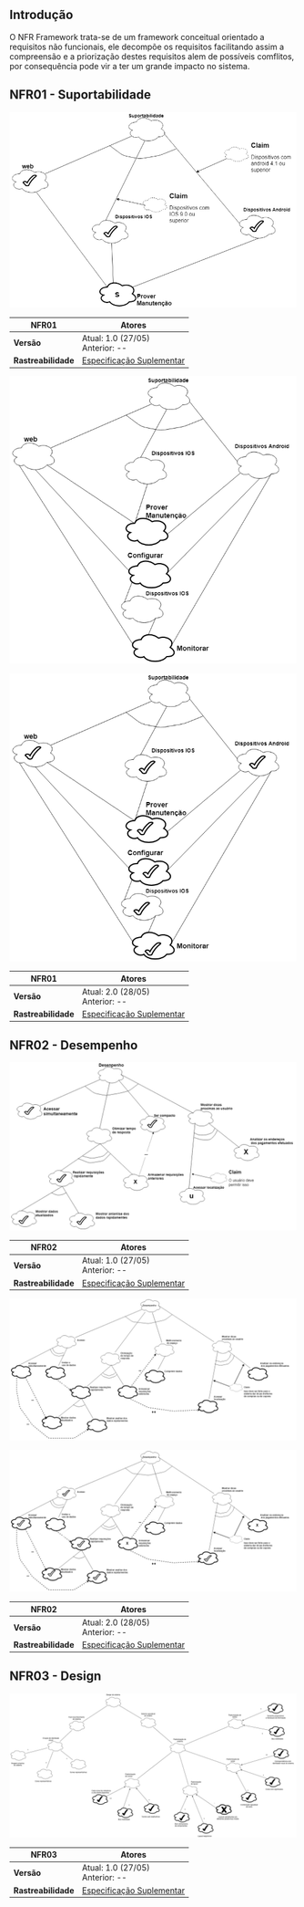 ## Introdução 

O NFR Framework trata-se de um framework conceitual orientado a requisitos não funcionais, ele decompõe os requisitos facilitando assim a compreensão e a priorização destes requisitos alem de possíveis comflitos, por consequência pode vir a ter um grande impacto no sistema.


## NFR01 - Suportabilidade

[ ![NFR01](./../img/nfr/nfr_suportabilidade_v1.png)](./../img/nfr/nfr_suportabilidade_v1.png)


| **NFR01** | **Atores**|
|--|--|
| **Versão**| Atual: 1.0 (27/05) <br> Anterior: --|
| **Rastreabilidade** | [Especificação Suplementar](../especificacao) |

[ ![NFR01](./../img/nfr/nfr_suportabilidade_v2.png)](./../img/nfr/nfr_suportabilidade_v2.png)

[ ![NFR01](./../img/nfr/nfr_suportabilidade_v2_fb.png)](./../img/nfr/nfr_suportabilidade_v2_fb.png)

| **NFR01** | **Atores**|
|--|--|
| **Versão**| Atual: 2.0 (28/05) <br> Anterior: --|
| **Rastreabilidade** | [Especificação Suplementar](../especificacao) |


## NFR02 - Desempenho

[ ![NFR02](./../img/nfr/nfr_desenpenho_v1.png)](./../img/nfr/nfr_desenpenho_v1.png)


| **NFR02** | **Atores**|
|--|--|
| **Versão**| Atual: 1.0 (27/05) <br> Anterior: --|
| **Rastreabilidade** | [Especificação Suplementar](../especificacao) |

[ ![NFR02](./../img/nfr/nfr_desenpenho_v2.png)](./../img/nfr/nfr_desenpenho_v2.png)

[ ![NFR02](./../img/nfr/nfr_desenpenho_v2_fb.png)](./../img/nfr/nfr_desenpenho_v2_fb.png)

| **NFR02** | **Atores**|
|--|--|
| **Versão**| Atual: 2.0 (28/05) <br> Anterior: --|
| **Rastreabilidade** | [Especificação Suplementar](../especificacao) |


## NFR03 - Design

[ ![NFR03](./../img/nfr/nfr_design.png)](./../img/nfr/nfr_design.png)

| **NFR03** | **Atores**|
|--|--|
| **Versão**| Atual: 1.0 (27/05) <br> Anterior: --|
| **Rastreabilidade** | [Especificação Suplementar](../especificacao) |
